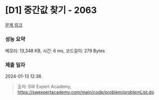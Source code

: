 # [D1] 중간값 찾기 - 2063 

[문제 링크](https://swexpertacademy.com/main/code/problem/problemDetail.do?contestProbId=AV5QPsXKA2UDFAUq) 

### 성능 요약

메모리: 13,348 KB, 시간: 6 ms, 코드길이: 279 Bytes

### 제출 일자

2024-01-13 12:36



> 출처: SW Expert Academy, https://swexpertacademy.com/main/code/problem/problemList.do
